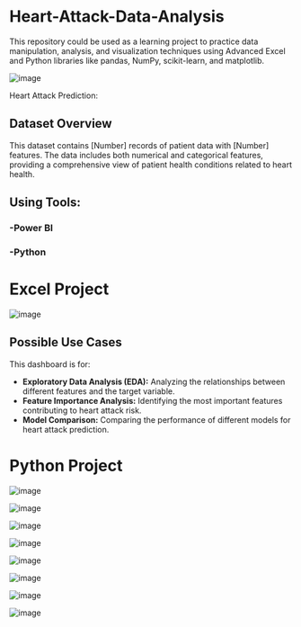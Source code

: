 # Heart-Attack-Data-Analysis
This repository could be used as a learning project to practice data manipulation, analysis, and visualization techniques using Advanced Excel and Python libraries like pandas, NumPy, scikit-learn, and matplotlib.

![image](https://github.com/user-attachments/assets/d35480a6-4994-4cf6-a828-ca9eea661fa8)


Heart Attack Prediction:
## Dataset Overview

This dataset contains [Number] records of patient data with [Number] features. The data includes both numerical and categorical features, providing a comprehensive view of patient health conditions related to heart health. 



## Using Tools:

### -Power BI
### -Python

# Excel Project

![image](https://github.com/user-attachments/assets/7693bec3-a1c1-497e-b40d-51d1a83ffcdd)

## Possible Use Cases

This dashboard is for:
* **Exploratory Data Analysis (EDA):** Analyzing the relationships between different features and the target variable.
* **Feature Importance Analysis:** Identifying the most important features contributing to heart attack risk.
* **Model Comparison:** Comparing the performance of different models for heart attack prediction.


# Python Project



![image](https://github.com/user-attachments/assets/76f99e14-c841-4021-a984-e3c62cc00571)


![image](https://github.com/user-attachments/assets/bc0a0f49-8f8e-43b9-99ab-1d37401b42fd)

![image](https://github.com/user-attachments/assets/308adfbc-1886-429a-82b6-99b2010f2a71)

![image](https://github.com/user-attachments/assets/14647b5f-6841-4ada-8148-e7fa41d3600b)

![image](https://github.com/user-attachments/assets/26fdc6cf-3451-4ac7-bb3e-65a744c896ce)



![image](https://github.com/user-attachments/assets/0f53f253-e9bd-42ee-8e5b-af3ba3aa7081)

![image](https://github.com/user-attachments/assets/a9b57ba3-5b88-4b17-8968-3fd2b5aeaff4)

![image](https://github.com/user-attachments/assets/583ab2d8-b37f-4434-9464-188690aaf245)











